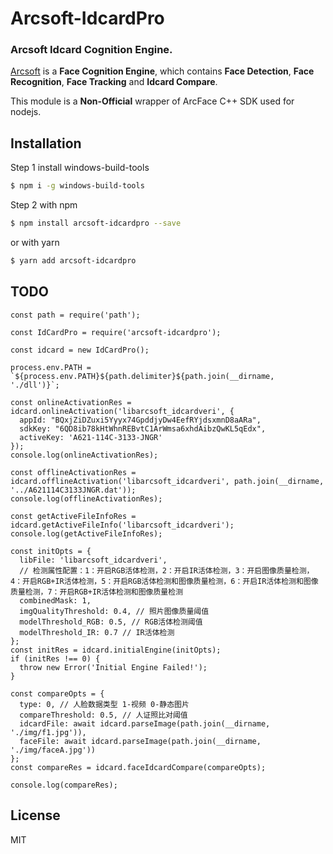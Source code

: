 # Arcsoft-IdcardPro
### Arcsoft Idcard Cognition Engine.

 [Arcsoft](http://www.arcsoft.com.cn/ai/arcface.html) is a __Face Cognition Engine__, which contains __Face Detection__, __Face Recognition__, __Face Tracking__ and __Idcard Compare__. 

This module is a __Non-Official__ wrapper of ArcFace C++ SDK used for nodejs.

## Installation
Step 1
install windows-build-tools
```bash
$ npm i -g windows-build-tools
```

Step 2
with npm
```bash
$ npm install arcsoft-idcardpro --save
```
or with yarn
```bash
$ yarn add arcsoft-idcardpro
```

## TODO

```
const path = require('path');

const IdCardPro = require('arcsoft-idcardpro');

const idcard = new IdCardPro();

process.env.PATH = `${process.env.PATH}${path.delimiter}${path.join(__dirname, './dll')}`;

const onlineActivationRes = idcard.onlineActivation('libarcsoft_idcardveri', {
  appId: "BQxjZiDZuxi5Yyyx74GpddjyDw4EefRYjdsxmnD8aARa",
  sdkKey: "6QD8ib78kHtWhnREBvtC1ArWmsa6xhdAibzQwKL5qEdx",
  activeKey: 'A621-114C-3133-JNGR'
});
console.log(onlineActivationRes);

const offlineActivationRes = idcard.offlineActivation('libarcsoft_idcardveri', path.join(__dirname, '../A621114C3133JNGR.dat'));
console.log(offlineActivationRes);

const getActiveFileInfoRes = idcard.getActiveFileInfo('libarcsoft_idcardveri');
console.log(getActiveFileInfoRes);

const initOpts = {
  libFile: 'libarcsoft_idcardveri',
  // 检测属性配置：1：开启RGB活体检测，2：开启IR活体检测，3：开启图像质量检测，4：开启RGB+IR活体检测，5：开启RGB活体检测和图像质量检测，6：开启IR活体检测和图像质量检测，7：开启RGB+IR活体检测和图像质量检测
  combinedMask: 1,
  imgQualityThreshold: 0.4, // 照片图像质量阈值
  modelThreshold_RGB: 0.5, // RGB活体检测阈值
  modelThreshold_IR: 0.7 // IR活体检测
};
const initRes = idcard.initialEngine(initOpts);
if (initRes !== 0) {
  throw new Error('Initial Engine Failed!');
}

const compareOpts = {
  type: 0, // 人脸数据类型 1-视频 0-静态图片
  compareThreshold: 0.5, // 人证照比对阈值
  idcardFile: await idcard.parseImage(path.join(__dirname, './img/f1.jpg')),
  faceFile: await idcard.parseImage(path.join(__dirname, './img/faceA.jpg'))
};
const compareRes = idcard.faceIdcardCompare(compareOpts);

console.log(compareRes);
```

## License

MIT
